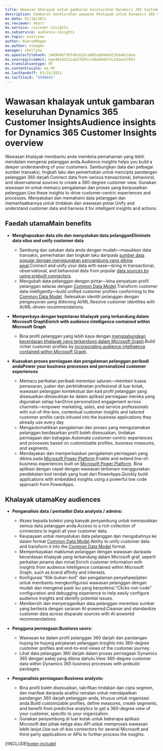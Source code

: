 ```yaml
---
title: Wawasan khalayak untuk gambaran keseluruhan Dynamics 365 Customer Insights
description: Gambaran keseluruhan wawasan khalayak untuk Dynamics 365 Customer Insights.
ms.date: 01/18/2021
ms.reviewer: mhart
ms.service: customer-insights
ms.subservice: audience-insights
ms.topic: overview
author: NimrodMagen
ms.author: nimagen
manager: shellyha
ms.openlocfilehash: 146994b739748c615ca002add4e64216da6c1dea
ms.sourcegitcommit: bae40184312ab27b95c140a044875c2daea37951
ms.translationtype: HT
ms.contentlocale: ms-MY
ms.lasthandoff: 03/15/2021
ms.locfileid: "5598641"
---
```

# <a name="audience-insights-for-dynamics-365-customer-insights-overview"></a><span data-ttu-id="f7810-103">Wawasan khalayak untuk gambaran keseluruhan Dynamics 365 Customer Insights</span><span class="sxs-lookup"><span data-stu-id="f7810-103">Audience insights for Dynamics 365 Customer Insights overview</span></span>

<span data-ttu-id="f7810-104">Wawasan khalayak membantu anda membina pemahaman yang lebih mendalam mengenai pelanggan anda.</span><span class="sxs-lookup"><span data-stu-id="f7810-104">Audience insights helps you build a deeper understanding of your customers.</span></span> <span data-ttu-id="f7810-105">Sambungkan data dari pelbagai sumber transaksi, tingkah laku dan pemerhatian untuk mencipta pandangan pelanggan 360 darjah.</span><span class="sxs-lookup"><span data-stu-id="f7810-105">Connect data from various transactional, behavioral, and observational sources to create a 360-degree customer view.</span></span> <span data-ttu-id="f7810-106">Gunakan wawasan ini untuk memacu pengalaman dan proses yang berpusatkan pelanggan.</span><span class="sxs-lookup"><span data-stu-id="f7810-106">Use these insights to drive customer-centric experiences and processes.</span></span> <span data-ttu-id="f7810-107">Menyatukan dan memahami data pelanggan dan memanfaatkannya untuk tindakan dan wawasan pintar.</span><span class="sxs-lookup"><span data-stu-id="f7810-107">Unify and understand customer data and harness it for intelligent insights and actions.</span></span>

## <a name="main-benefits"></a><span data-ttu-id="f7810-108">Faedah utama</span><span class="sxs-lookup"><span data-stu-id="f7810-108">Main benefits</span></span> 

- <span data-ttu-id="f7810-109">**Menghapuskan data silo dan menyatukan data pelanggan**</span><span class="sxs-lookup"><span data-stu-id="f7810-109">**Eliminate data silos and unify customer data**</span></span>

  - <span data-ttu-id="f7810-110">Sambung dan satukan data anda dengan mudah—masukkan data transaksi, pemerhatian dan tingkah laku daripada [sumber data popular dengan menggunakan penyambung yang dibina awal](data-sources.md).</span><span class="sxs-lookup"><span data-stu-id="f7810-110">Connect and unify your data with ease—bring in transactional, observational, and behavioral data from popular [data sources by using prebuilt connectors](data-sources.md).</span></span>
  - <span data-ttu-id="f7810-111">Mengubah data pelanggan dengan pintar—bina penyatuan profil pelanggan selaras dengan [Common Data Model](/common-data-model/).</span><span class="sxs-lookup"><span data-stu-id="f7810-111">Transform customer data intelligently—build unified customer profiles conforming to the [Common Data Model](/common-data-model/).</span></span> <span data-ttu-id="f7810-112">Selesaikan identiti pelanggan dengan pengesyoran yang didorong AI/ML.</span><span class="sxs-lookup"><span data-stu-id="f7810-112">Resolve customer identities with AI/ML-driven recommendations.</span></span>

- <span data-ttu-id="f7810-113">**Memperkaya dengan kepintaran khalayak yang terkandung dalam Microsoft Graph**</span><span class="sxs-lookup"><span data-stu-id="f7810-113">**Enrich with audience intelligence contained within Microsoft Graph**</span></span>

  - <span data-ttu-id="f7810-114">Bina profil pelanggan yang lebih kaya dengan [menggabungkan kecerdasan khalayak yang terkandung dalam Microsoft Graph](enrichment-microsoft-graph.md).</span><span class="sxs-lookup"><span data-stu-id="f7810-114">Build richer customer profiles by [incorporating audience intelligence contained within Microsoft Graph](enrichment-microsoft-graph.md).</span></span>  

- <span data-ttu-id="f7810-115">**Kuasakan proses perniagaan dan pengalaman pelanggan peribadi anda**</span><span class="sxs-lookup"><span data-stu-id="f7810-115">**Power your business processes and personalized customer experiences**</span></span>

  - <span data-ttu-id="f7810-116">Memacu perikatan peribadi merentasi saluran—memberi kuasa pemasaran, jualan dan perkhidmatan profesional di luar kotak, wawasan pelanggan kontekstual dan kad profil pelanggan yang disesuaikan dimasukkan ke dalam aplikasi perniagaan mereka yang digunakan setiap hari</span><span class="sxs-lookup"><span data-stu-id="f7810-116">Drive personalized engagement across channels—empower marketing, sales, and service professionals with out-of-the-box, contextual customer insights and tailored customer profile cards infused into the business applications they already use every day</span></span>
  - <span data-ttu-id="f7810-117">Mengautomatikkan pengalaman dan proses yang mengutamakan pelanggan berdasarkan profil boleh disesuaikan, tindakan perniagaan dan bahagian.</span><span class="sxs-lookup"><span data-stu-id="f7810-117">Automate customer-centric experiences and processes based on customizable profiles, business measures, and segments.</span></span>
  - <span data-ttu-id="f7810-118">Mendayakan dan memperluaskan pengalaman perniagaan yang dibina pada [Microsoft Power Platform](https://powerplatform.microsoft.com/).</span><span class="sxs-lookup"><span data-stu-id="f7810-118">Enable and extend line-of-business experiences built on [Microsoft Power Platform](https://powerplatform.microsoft.com/).</span></span> <span data-ttu-id="f7810-119">Bina aplikasi dengan cepat dengan wawasan terbenam menggunakan pendekatan kod rendah yang kuat dari PowerApps.</span><span class="sxs-lookup"><span data-stu-id="f7810-119">Quickly build applications with embedded insights using a powerful low code approach from PowerApps.</span></span>  

## <a name="key-audiences"></a><span data-ttu-id="f7810-120">Khalayak utama</span><span class="sxs-lookup"><span data-stu-id="f7810-120">Key audiences</span></span>

- <span data-ttu-id="f7810-121">**Penganalisis data / pentadbir:**</span><span class="sxs-lookup"><span data-stu-id="f7810-121">**Data analysts / admins:**</span></span>

  - <span data-ttu-id="f7810-122">Akses kepada koleksi yang banyak penyambung untuk memasukkan semua data pelanggan anda.</span><span class="sxs-lookup"><span data-stu-id="f7810-122">Access to a rich collection of connectors to ingest all your customer data.</span></span>
  - <span data-ttu-id="f7810-123">Keupayaan untuk menyatukan data pelanggan dan mengubahnya ke dalam format [Common Data Model](/common-data-model/).</span><span class="sxs-lookup"><span data-stu-id="f7810-123">Ability to unify customer data and transform it into the [Common Data Model](/common-data-model/) format.</span></span>
  - <span data-ttu-id="f7810-124">Memperkayakan maklumat pelanggan dengan wawasan daripada kecerdasan khalayak yang terkandung dalam Microsoft graf, seperti perkaitan jenama dan minat.</span><span class="sxs-lookup"><span data-stu-id="f7810-124">Enrich customer information with insights from audience intelligence contained within Microsoft Graph, such as brand affinity and interests.</span></span>
  - <span data-ttu-id="f7810-125">Konfigurasi "Klik-bukan-kod" dan pengalaman penyahpepijatan untuk membantu mengkonfigurasi wawasan pelanggan dengan mudah dan mengenal pasti isu yang berpotensi.</span><span class="sxs-lookup"><span data-stu-id="f7810-125">"Clicks-not-code" configuration and debugging experience to help easily configure audience insights and identify potential issues.</span></span>
  - <span data-ttu-id="f7810-126">Membersih dan menyeragamkan data pelanggan merentasi sumber yang berbeza dengan saranan AI-powered.</span><span class="sxs-lookup"><span data-stu-id="f7810-126">Cleanse and standardize customer data across disparate sources with AI-powered recommendations.</span></span>  

- <span data-ttu-id="f7810-127">**Pengguna perniagaan:**</span><span class="sxs-lookup"><span data-stu-id="f7810-127">**Business users:**</span></span>

  - <span data-ttu-id="f7810-128">Wawasan ke dalam profil pelanggan 360 darjah dan pandangan hujung ke hujung perjalanan pelanggan.</span><span class="sxs-lookup"><span data-stu-id="f7810-128">Insights into 360-degree customer profiles and end-to-end views of the customer journey.</span></span>
  - <span data-ttu-id="f7810-129">Lihat data pelanggan 360 darjah dalam proses perniagaan Dynamics 365 dengan pakej yang dibina dahulu.</span><span class="sxs-lookup"><span data-stu-id="f7810-129">View 360-degree customer data within Dynamics 365 business processes with prebuild packages.</span></span>

- <span data-ttu-id="f7810-130">**Penganalisis perniagaan:**</span><span class="sxs-lookup"><span data-stu-id="f7810-130">**Business analysts:**</span></span>

  - <span data-ttu-id="f7810-131">Bina profil boleh disesuaikan, takrifkan tindakan dan cipta segmen, dan manfaat daripada analtisi ramalan untuk mendapatkan pandangan 360 darjah pelanggan anda, khusus untuk organisasi anda.</span><span class="sxs-lookup"><span data-stu-id="f7810-131">Build customizable profiles, define measures, create segments, and benefit from predictive analytics to get a 360-degree view of your customer, specific to your organization.</span></span>  
  - <span data-ttu-id="f7810-132">Gunakan penyambung di luar kotak untuk beberapa aplikasi Microsoft dan pihak ketiga atau API untuk memproses wawasan lebih lanjut.</span><span class="sxs-lookup"><span data-stu-id="f7810-132">Use out-of-box connectors for several Microsoft and third-party applications or APIs to further process the insights.</span></span>


[!INCLUDE[footer-include](../includes/footer-banner.md)]